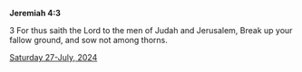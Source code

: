 **Jeremiah 4:3**

3 For thus saith the Lord to the men of Judah and Jerusalem, Break up your fallow ground, and sow not among thorns.

[Saturday 27-July, 2024](https://getbible.net/kjv/Jeremiah/4/3)
